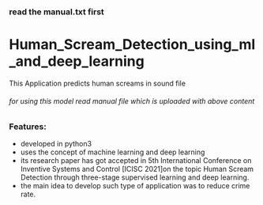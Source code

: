 ### read the manual.txt first
# Human_Scream_Detection_using_ml_and_deep_learning
This Application predicts human screams in sound file

###### for using this model read manual file which is uploaded with above content

### Features:
* developed in python3
* uses the concept of machine learning and deep learning
* its research paper has got accepted in 5th International Conference on Inventive Systems and Control [ICISC 2021]on the topic Human Scream Detection through three-stage supervised learning and deep learning.
* the main idea to develop such type of application was to reduce crime rate.

